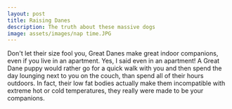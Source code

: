 ```yaml
---
layout: post
title: Raising Danes
description: The truth about these massive dogs
image: assets/images/nap time.JPG
---
```


Don't let their size fool you, Great Danes make great indoor companions, even if you live in an apartment.  Yes, I said even in an apartment!  A Great Dane puppy would rather go for a quick walk with you and then spend the day lounging next to you on the couch, than spend all of their hours outdoors.  In fact, their low fat bodies actually make them incompatible with extreme hot or cold temperatures, they really were made to be your companions.


